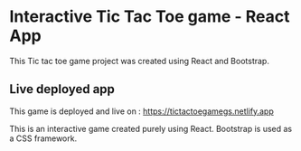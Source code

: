 # Interactive Tic Tac Toe game - React App

This Tic tac toe game project was created using React and Bootstrap.

## Live deployed app

This game is deployed and live on : https://tictactoegamegs.netlify.app


This is an interactive game created purely using React. Bootstrap is used as a CSS framework.
